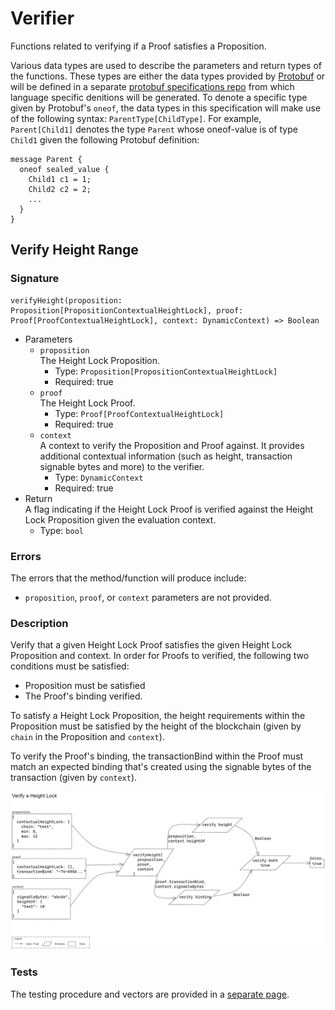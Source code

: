# Verifier

Functions related to verifying if a Proof satisfies a Proposition.

Various data types are used to describe the parameters and return types of the functions. These types are either the data types provided by [Protobuf](https://developers.google.com/protocol-buffers/docs/proto3) or will be defined in a separate [protobuf specifications repo](https://github.com/Topl/protobuf-specs/) from which language specific denitions will be generated. To denote a specific type given by Protobuf's `oneof`, the data types in this specification will make use of the following syntax: `ParentType[ChildType]`. For example, `Parent[Child1]` denotes the type `Parent` whose oneof-value is of type `Child1` given the following Protobuf definition:

```
message Parent {
  oneof sealed_value {
    Child1 c1 = 1;
    Child2 c2 = 2;
    ...
  }
}
```

## Verify Height Range

### Signature

```
verifyHeight(proposition: Proposition[PropositionContextualHeightLock], proof: Proof[ProofContextualHeightLock], context: DynamicContext) => Boolean
```

* Parameters
  * `proposition`  
  The Height Lock Proposition.
    * Type: `Proposition[PropositionContextualHeightLock]`
    * Required: true
  * `proof`  
  The Height Lock Proof.
    * Type: `Proof[ProofContextualHeightLock]`
    * Required: true
  * `context`  
  A context to verify the Proposition and Proof against. It provides additional contextual information (such as height, transaction signable bytes and more) to the verifier.
    * Type: `DynamicContext`
    * Required: true
* Return  
  A flag indicating if the Height Lock Proof is verified against the Height Lock Proposition given the evaluation context.
    * Type: `bool`

### Errors

The errors that the method/function will produce include:

* `proposition`, `proof`, or `context` parameters are not provided.

### Description

Verify that a given Height Lock Proof satisfies the given Height Lock Proposition and context. In order for Proofs to verified, the following two conditions must be satisfied:

* Proposition must be satisfied
* The Proof's binding verified.

To satisfy a Height Lock Proposition, the height requirements within the Proposition must be satisfied by the height of the blockchain (given by `chain` in the Proposition and `context`).

To verify the Proof's binding, the transactionBind within the Proof must match an expected binding that's created using the signable bytes of the transaction (given by `context`).

![diagram](./assets/Verifier_verifyHeight.png)

### Tests

The testing procedure and vectors are provided in a [separate page](VerifierTests.md#verify-height-range-tests).